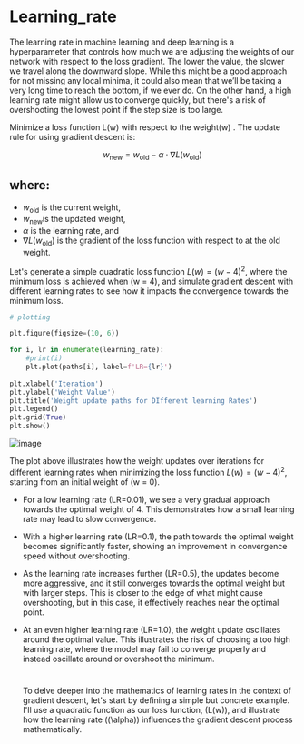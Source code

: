 # Learning_rate

The learning rate in machine learning and deep learning is a hyperparameter that controls how much
we are adjusting the weights of our network with respect to the loss gradient. The lower the value, the
slower we travel along the downward slope. While this might be a good approach for not missing any
local minima, it could also mean that we’ll be taking a very long time to reach the bottom, if we ever
do. On the other hand, a high learning rate might allow us to converge quickly, but there's a risk of
overshooting the lowest point if the step size is too large.

Minimize a loss function L(w) with respect to the weight(w) . The update rule for using gradient
descent is:

$$w_{\text{new}} = w_{\text{old}} - \alpha \cdot \nabla L(w_{\text{old}})$$

## where:<br/>

- $w_{\text{old}}$ is the current weight,<br/>
- $w_{\text{new}}$is the updated weight,<br/>
- $\alpha$ is the learning rate, and<br/>
- $\nabla L(w_{\text{old}})$ is the gradient of the loss function with respect to at the old weight.<br/>

Let's generate a simple quadratic loss function $L(w) = (w - 4)^2$, where the minimum loss is achieved
when (w = 4), and simulate gradient descent with different learning rates to see how it impacts the
convergence towards the minimum loss.

```Python
# plotting

plt.figure(figsize=(10, 6))

for i, lr in enumerate(learning_rate):
    #print(i)
    plt.plot(paths[i], label=f'LR={lr}')
    
plt.xlabel('Iteration')
plt.ylabel('Weight Value')
plt.title('Weight update paths for DIfferent learning Rates')
plt.legend()
plt.grid(True)
plt.show()
```

![image](https://github.com/Rifat-Ahammed/Learning_rate/assets/96107279/1e7a7dd3-77f8-419e-a711-51a57377e2e8)

The plot above illustrates how the weight updates over iterations for different learning rates
when minimizing the loss function $L(w) = (w - 4)^2$, starting from an initial weight of (w = 0).<br/>

- For a low learning rate (LR=0.01), we see a very gradual approach towards the optimal weight of
  4. This demonstrates how a small learning rate may lead to slow convergence.<br/>
- With a higher learning rate (LR=0.1), the path towards the optimal weight becomes significantly
  faster, showing an improvement in convergence speed without overshooting.<br/>
- As the learning rate increases further (LR=0.5), the updates become more aggressive, and it still
  converges towards the optimal weight but with larger steps. This is closer to the edge of what
  might cause overshooting, but in this case, it effectively reaches near the optimal point.<br/>
- At an even higher learning rate (LR=1.0), the weight update oscillates around the optimal value.
  This illustrates the risk of choosing a too high learning rate, where the model may fail to
  converge properly and instead oscillate around or overshoot the minimum.<br/>

  #
  To delve deeper into the mathematics of learning rates in the context of gradient descent, let's start
  by defining a simple but concrete example. I'll use a quadratic function as our loss function, (L(w)),
  and illustrate how the learning rate ((\alpha)) influences the gradient descent process mathematically.
